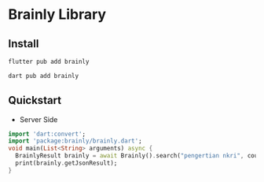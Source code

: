 # Brainly Library

## Install

```bash
flutter pub add brainly
```

```bash
dart pub add brainly
```
## Quickstart

- Server Side

```dart
import 'dart:convert';
import 'package:brainly/brainly.dart';
void main(List<String> arguments) async {
  BrainlyResult brainly = await Brainly().search("pengertian nkri", count_result: 1);
  print(brainly.getJsonResult);
}
```